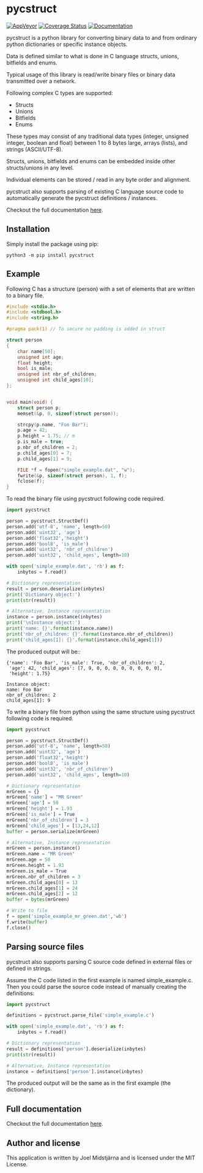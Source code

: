 # pycstruct

[![AppVeyor](https://ci.appveyor.com/api/projects/status/github/midstar/pycstruct?svg=true)](https://ci.appveyor.com/api/projects/status/github/midstar/pycstruct)
[![Coverage Status](https://coveralls.io/repos/github/midstar/pycstruct/badge.svg?branch=HEAD)](https://coveralls.io/github/midstar/pycstruct?branch=HEAD)
[![Documentation](https://readthedocs.org/projects/pycstruct/badge/?version=latest)](https://pycstruct.readthedocs.io/en/latest/?badge=latest)

pycstruct is a python library for converting binary data to and from ordinary
python dictionaries or specific instance objects.

Data is defined similar to what is done in C language structs, unions,
bitfields and enums.

Typical usage of this library is read/write binary files or binary data
transmitted over a network.

Following complex C types are supported:

- Structs
- Unions
- Bitfields
- Enums

These types may consist of any traditional data types (integer, unsigned integer, 
boolean and float) between 1 to 8 bytes large, arrays (lists), and strings (ASCII/UTF-8).

Structs, unions, bitfields and enums can be embedded inside other structs/unions
in any level. 

Individual elements can be stored / read in any byte order and alignment.

pycstruct also supports parsing of existing C language source code to
automatically generate the pycstruct definitions / instances.

Checkout the full documentation [here](https://pycstruct.readthedocs.io/en/latest/).

## Installation

Simply install the package using pip:

    python3 -m pip install pycstruct

## Example

Following C has a structure (person) with a set of elements
that are written to a binary file.

```c
#include <stdio.h>
#include <stdbool.h>
#include <string.h>

#pragma pack(1) // To secure no padding is added in struct

struct person 
{ 
    char name[50];
    unsigned int age;
    float height;
    bool is_male;
    unsigned int nbr_of_children;
    unsigned int child_ages[10];
};


void main(void) {
    struct person p;
    memset(&p, 0, sizeof(struct person));

    strcpy(p.name, "Foo Bar");
    p.age = 42;
    p.height = 1.75; // m
    p.is_male = true;
    p.nbr_of_children = 2;
    p.child_ages[0] = 7;
    p.child_ages[1] = 9;

    FILE *f = fopen("simple_example.dat", "w");
    fwrite(&p, sizeof(struct person), 1, f);
    fclose(f);
}
```

To read the binary file using pycstruct following code 
required.

```python
import pycstruct

person = pycstruct.StructDef()
person.add('utf-8', 'name', length=50)
person.add('uint32', 'age')
person.add('float32','height')
person.add('bool8', 'is_male')
person.add('uint32', 'nbr_of_children')
person.add('uint32', 'child_ages', length=10)

with open('simple_example.dat', 'rb') as f:
    inbytes = f.read()

# Dictionary representation
result = person.deserialize(inbytes)
print('Dictionary object:')
print(str(result))

# Alternative, Instance representation
instance = person.instance(inbytes)
print('\nInstance object:')
print('name: {}'.format(instance.name))
print('nbr_of_children: {}'.format(instance.nbr_of_children))
print('child_ages[1]: {}'.format(instance.child_ages[1]))
```

The produced output will be::

    {'name': 'Foo Bar', 'is_male': True, 'nbr_of_children': 2, 
     'age': 42, 'child_ages': [7, 9, 0, 0, 0, 0, 0, 0, 0, 0], 
     'height': 1.75}

    Instance object:
    name: Foo Bar
    nbr_of_children: 2
    child_ages[1]: 9

To write a binary file from python using the same structure
using pycstruct following code is required.

```python
import pycstruct

person = pycstruct.StructDef()
person.add('utf-8', 'name', length=50)
person.add('uint32', 'age')
person.add('float32','height')
person.add('bool8', 'is_male')
person.add('uint32', 'nbr_of_children')
person.add('uint32', 'child_ages', length=10)

# Dictionary representation
mrGreen = {}
mrGreen['name'] = "MR Green"
mrGreen['age'] = 50
mrGreen['height'] = 1.93
mrGreen['is_male'] = True
mrGreen['nbr_of_children'] = 3
mrGreen['child_ages'] = [13,24,12]
buffer = person.serialize(mrGreen)

# Alternative, Instance representation
mrGreen = person.instance()
mrGreen.name = "MR Green"
mrGreen.age = 50
mrGreen.height = 1.93
mrGreen.is_male = True
mrGreen.nbr_of_children = 3
mrGreen.child_ages[0] = 13
mrGreen.child_ages[1] = 24
mrGreen.child_ages[2] = 12
buffer = bytes(mrGreen)

# Write to file
f = open('simple_example_mr_green.dat','wb')
f.write(buffer)
f.close()
```

## Parsing source files

pycstruct also supports parsing C source code defined in external
files or defined in strings.

Assume the C code listed in the first example is named
simple_example.c. Then you could parse the source
code instead of manually creating the definitions:

```python
import pycstruct

definitions = pycstruct.parse_file('simple_example.c')

with open('simple_example.dat', 'rb') as f:
    inbytes = f.read()

# Dictionary representation
result = definitions['person'].deserialize(inbytes)
print(str(result))

# Alternative, Instance representation
instance = definitions['person'].instance(inbytes)
```

The produced output will be the same as in the first example (the dictionary).

## Full documentation

Checkout the full documentation [here](https://pycstruct.readthedocs.io/en/latest/).

## Author and license

This application is written by Joel Midstjärna and is licensed under the MIT License.